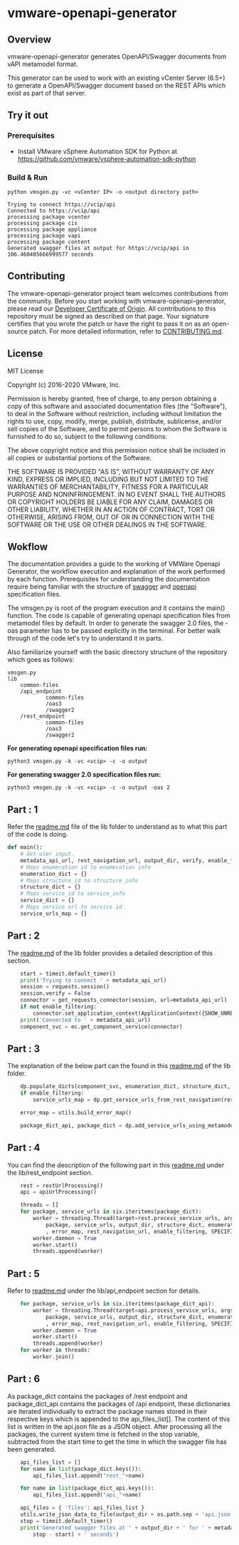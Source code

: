 # vmware-openapi-generator

## Overview
vmware-openapi-generator generates OpenAPI/Swagger documents from vAPI metamodel format.

This generator can be used to work with an existing vCenter Server (6.5+) to generate a OpenAPI/Swagger document based on the REST APIs which exist as part of that server.

## Try it out

### Prerequisites

* Install VMware vSphere Automation SDK for Python at https://github.com/vmware/vsphere-automation-sdk-python  


### Build & Run

```  
python vmsgen.py -vc <vCenter IP> -o <output directory path>  
```    
```
Trying to connect https://vcip/api 
Connected to https://vcip/api 			  
processing package vcenter  
processing package cis  
processing package appliance  
processing package vapi  
processing package content  
Generated swagger files at output for https://vcip/api in 106.460405666999577 seconds    
```

## Contributing

The vmware-openapi-generator project team welcomes contributions from the community. Before you start working with vmware-openapi-generator, please read our [Developer Certificate of Origin](https://cla.vmware.com/dco). All contributions to this repository must be signed as described on that page. Your signature certifies that you wrote the patch or have the right to pass it on as an open-source patch. For more detailed information, refer to [CONTRIBUTING.md](CONTRIBUTING.md).

## License
MIT License

Copyright (c)  2016-2020 VMware, Inc.

Permission is hereby granted, free of charge, to any person obtaining a copy of this software and associated documentation files (the "Software"), to deal in the Software without restriction, including without limitation the rights to use, copy, modify, merge, publish, distribute, sublicense, and/or sell copies of the Software, and to permit persons to whom the Software is furnished to do so, subject to the following conditions:

The above copyright notice and this permission notice shall be included in all copies or substantial portions of the Software.

THE SOFTWARE IS PROVIDED "AS IS", WITHOUT WARRANTY OF ANY KIND, EXPRESS OR IMPLIED, INCLUDING BUT NOT LIMITED TO THE WARRANTIES OF MERCHANTABILITY, FITNESS FOR A PARTICULAR PURPOSE AND NONINFRINGEMENT. IN NO EVENT SHALL THE AUTHORS OR COPYRIGHT HOLDERS BE LIABLE FOR ANY CLAIM, DAMAGES OR OTHER LIABILITY, WHETHER IN AN ACTION OF CONTRACT, TORT OR OTHERWISE, ARISING FROM, OUT OF OR IN CONNECTION WITH THE SOFTWARE OR THE USE OR OTHER DEALINGS IN THE SOFTWARE.


## Wokflow

The documentation provides a guide to the working of VMWare Openapi Generator, the workflow execution and explanation of the work performed by each function. Prerequisites for understanding the documentation require being familiar with the structure of [swagger](https://swagger.io/docs/specification/2-0/what-is-swagger/) and [openapi](https://swagger.io/docs/specification/about/) specification files. 

The vmsgen.py is root of the program execution and it contains the main() function. The code is capable of generating openapi specification files from metamodel files by default. In order to generate the swagger 2.0 files, the -oas parameter has to be passed explicitly in the terminal. For better walk through of the code let's try to understand it in parts. 

Also familiarize yourself with the basic directory structure of the repository which goes as follows:
```
vmsgen.py
lib
    common-files
    /api_endpoint
            common-files
            /oas3
            /swagger2
    /rest_endpoint
            common-files
            /oas3
            /swagger2
```
**For generating openapi specification files run:**
```
python3 vmsgen.py -k -vc <vcip> -c -o output 
```
**For generating swagger 2.0 specification files run:**
```
python3 vmsgen.py -k -vc <vcip> -c -o output -oas 2
```

## Part : 1
Refer the [readme.md](https://github.com/Navneet-0101/vmware-openapi-generator/tree/master/lib) file of the lib folder to understand as to what this part of the code is doing.
``` python
def main():
    # Get user input.
    metadata_api_url, rest_navigation_url, output_dir, verify, enable_filtering, GENERATE_METAMODEL, SPECIFICATION, GENERATE_UNIQUE_OP_IDS = ec.get_input_params()
    # Maps enumeration id to enumeration info
    enumeration_dict = {}
    # Maps structure_id to structure_info
    structure_dict = {}
    # Maps service_id to service_info
    service_dict = {}
    # Maps service url to service id
    service_urls_map = {}
```
## Part : 2
The [readme.md](https://github.com/Navneet-0101/vmware-openapi-generator/tree/master/lib) of the lib folder provides a detailed description of this section.
``` python
    start = timeit.default_timer()
    print('Trying to connect ' + metadata_api_url)
    session = requests.session()
    session.verify = False
    connector = get_requests_connector(session, url=metadata_api_url)
    if not enable_filtering:
        connector.set_application_context(ApplicationContext({SHOW_UNRELEASED_APIS: "True"}))
    print('Connected to ' + metadata_api_url)
    component_svc = ec.get_component_service(connector)
```
## Part : 3
The explanation of the below part can the found in this [readme.md](https://github.com/Navneet-0101/vmware-openapi-generator/tree/master/lib) of the lib folder.
``` python
    dp.populate_dicts(component_svc, enumeration_dict, structure_dict, service_dict, service_urls_map, rest_navigation_url, GENERATE_METAMODEL)
    if enable_filtering:
        service_urls_map = dp.get_service_urls_from_rest_navigation(rest_navigation_url, verify)

    error_map = utils.build_error_map()

    package_dict_api, package_dict = dp.add_service_urls_using_metamodel(service_urls_map, service_dict, rest_navigation_url)
```
## Part : 4
You can find the description of the following part in this [readme.md](https://github.com/Navneet-0101/vmware-openapi-generator/tree/master/lib/rest_endpoint) under the lib/rest_endpoint section.
```python
    rest = restUrlProcessing()
    api = apiUrlProcessing()

    threads = []
    for package, service_urls in six.iteritems(package_dict):
        worker = threading.Thread(target=rest.process_service_urls, args=(
            package, service_urls, output_dir, structure_dict, enumeration_dict, service_dict, service_urls_map
            , error_map, rest_navigation_url, enable_filtering, SPECIFICATION, GENERATE_UNIQUE_OP_IDS))
        worker.daemon = True
        worker.start()
        threads.append(worker)
```
## Part : 5
Refer to [readme.md](https://github.com/Navneet-0101/vmware-openapi-generator/tree/master/lib/api_endpoint) under the lib/api_endpoint section for details.
```python
    for package, service_urls in six.iteritems(package_dict_api):
        worker = threading.Thread(target=api.process_service_urls, args=(
            package, service_urls, output_dir, structure_dict, enumeration_dict, service_dict, service_urls_map
            , error_map, rest_navigation_url, enable_filtering, SPECIFICATION, GENERATE_UNIQUE_OP_IDS))
        worker.daemon = True
        worker.start()
        threads.append(worker)
    for worker in threads:
        worker.join()
```
## Part : 6
As package_dict contains the packages of /rest endpoint and package_dict_api contains the packages of /api endpoint, these dictionaries are iterated individually to extract the package names stored in their respective keys which is appended to the api_files_list[]. The content of this list is written in the api.json file as a JSON object. After processing all the packages, the current system time is fetched in the stop variable, subtracted from the start time to get the time in which the swagger file has been generated.
```python
    api_files_list = []
    for name in list(package_dict.keys()):
        api_files_list.append("rest_"+name)

    for name in list(package_dict_api.keys()):
        api_files_list.append("api_"+name)

    api_files = { 'files': api_files_list }
    utils.write_json_data_to_file(output_dir + os.path.sep + 'api.json', api_files)
    stop = timeit.default_timer()
    print('Generated swagger files at ' + output_dir + ' for ' + metadata_api_url + ' in ' + str(
        stop - start) + ' seconds')
```
